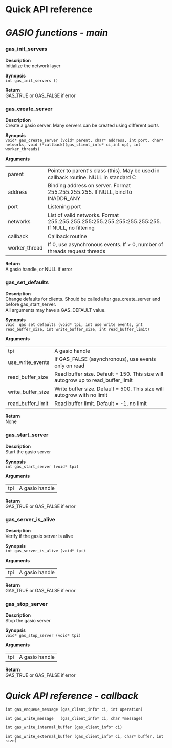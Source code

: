 # Quick API reference

# _GASIO functions - main_

### gas_init_servers

**Description**  
Initialize the network layer

**Synopsis**  
`int gas_init_servers ()`

**Return**  
GAS_TRUE or GAS_FALSE if error


### gas_create_server
	
**Description**  
Create a gasio server. Many servers can be created using different ports

**Synopsis**  
`void* gas_create_server (void* parent, char* address, int port, char* networks, void (*callback)(gas_client_info* ci,int op), int worker_threads)`

**Arguments**
<table>
    <tr><td> parent </td><td> Pointer to parent's class (this). May be used in callback routine. NULL in standard C </td></tr>
    <tr><td> address </td><td> Binding address on server. Format 255.255.255.255. If NULL, bind to INADDR_ANY </td></tr>
    <tr><td> port </td><td> Listening port </td></tr>
    <tr><td> networks </td><td> List of valid networks. Format 255.255.255.255:255.255.255:255.255:255. If NULL, no filtering </td></tr>
    <tr><td> callback </td><td> Callback routine </td></tr>
    <tr><td> worker_thread </td><td> If 0, use asynchronous events. If > 0, number of threads request threads </td></tr>
</table>

**Return**  
A gasio handle, or NULL if error


### gas_set_defaults

**Description**  
Change defaults for clients. Should be called after gas_create_server and before gas_start_server.  
All arguments may have a GAS_DEFAULT value.

**Synopsis**  
`void  gas_set_defaults (void* tpi, int use_write_events, int read_buffer_size, int write_buffer_size, int read_buffer_limit)`
	                        
**Arguments**
<table>
    <tr><td> tpi </td><td> A gasio handle </td></tr>
    <tr><td> use_write_events </td><td> If GAS_FALSE (asynchronous), use events only on read </td></tr>
    <tr><td> read_buffer_size </td><td> Read buffer size. Default = 150. This size will autogrow up to read_buffer_limit </td></tr>
    <tr><td> write_buffer_size </td><td> Write buffer size. Default = 500. This size will autogrow with no limit </td></tr>
    <tr><td> read_buffer_limit </td><td> Read buffer limit. Default = -1, no limit </td></tr>
</table>

**Return**  
None


### gas_start_server

**Description**  
Start the gasio server

**Synopsis**  
`int gas_start_server (void* tpi)`
	                        
**Arguments**
<table>
    <tr><td> tpi </td><td> A gasio handle </td></tr>
</table>

**Return**  
GAS_TRUE or GAS_FALSE if error


### gas_server_is_alive

**Description**  
Verify if the gasio server is alive

**Synopsis**  
`int gas_server_is_alive (void* tpi)`
	                        
**Arguments**
<table>
    <tr><td> tpi </td><td> A gasio handle </td></tr>
</table>

**Return**  
GAS_TRUE or GAS_FALSE if error


### gas_stop_server

**Description**  
Stop the gasio server

**Synopsis**  
`void* gas_stop_server (void* tpi)`
	                        
**Arguments**
<table>
    <tr><td> tpi </td><td> A gasio handle </td></tr>
</table>

**Return**  
GAS_TRUE or GAS_FALSE if error


# _Quick API reference - callback_

	int gas_enqueue_message (gas_client_info* ci, int operation)

	int gas_write_message   (gas_client_info* ci, char *message)

	int gas_write_internal_buffer (gas_client_info* ci)

	int gas_write_external_buffer (gas_client_info* ci, char* buffer, int size)
